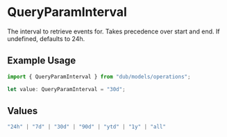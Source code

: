 # QueryParamInterval

The interval to retrieve events for. Takes precedence over start and end. If undefined, defaults to 24h.

## Example Usage

```typescript
import { QueryParamInterval } from "dub/models/operations";

let value: QueryParamInterval = "30d";
```

## Values

```typescript
"24h" | "7d" | "30d" | "90d" | "ytd" | "1y" | "all"
```